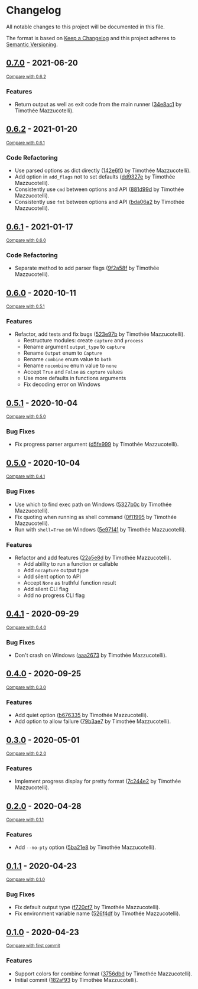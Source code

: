 # Changelog
All notable changes to this project will be documented in this file.

The format is based on [Keep a Changelog](http://keepachangelog.com/en/1.0.0/)
and this project adheres to [Semantic Versioning](http://semver.org/spec/v2.0.0.html).

<!-- insertion marker -->
## [0.7.0](https://github.com/pawamoy/failprint/releases/tag/0.7.0) - 2021-06-20

<small>[Compare with 0.6.2](https://github.com/pawamoy/failprint/compare/0.6.2...0.7.0)</small>

### Features
- Return output as well as exit code from the main runner ([34e8ac1](https://github.com/pawamoy/failprint/commit/34e8ac121581e3d262240f3dfbca81c42a5a30c3) by Timothée Mazzucotelli).


## [0.6.2](https://github.com/pawamoy/failprint/releases/tag/0.6.2) - 2021-01-20

<small>[Compare with 0.6.1](https://github.com/pawamoy/failprint/compare/0.6.1...0.6.2)</small>

### Code Refactoring
- Use parsed options as dict directly ([142e6f0](https://github.com/pawamoy/failprint/commit/142e6f08b71c5d89b0fe041af3bfe2d7309d43fd) by Timothée Mazzucotelli).
- Add option in `add_flags` not to set defaults ([dd9327e](https://github.com/pawamoy/failprint/commit/dd9327ee55425a4a3f08c470d41b5ef419c0bd8b) by Timothée Mazzucotelli).
- Consistently use `cmd` between options and API ([881d99d](https://github.com/pawamoy/failprint/commit/881d99d663ecd82d1178bf24a71de35a4e512a4d) by Timothée Mazzucotelli).
- Consistently use `fmt` between options and API ([bda06a2](https://github.com/pawamoy/failprint/commit/bda06a2819c27470ec902eacb85632812c4ce4e7) by Timothée Mazzucotelli).


## [0.6.1](https://github.com/pawamoy/failprint/releases/tag/0.6.1) - 2021-01-17

<small>[Compare with 0.6.0](https://github.com/pawamoy/failprint/compare/0.6.0...0.6.1)</small>

### Code Refactoring
- Separate method to add parser flags ([9f2a58f](https://github.com/pawamoy/failprint/commit/9f2a58fea80aea77aaf88144ec430cbcc94d8d75) by Timothée Mazzucotelli).


## [0.6.0](https://github.com/pawamoy/failprint/releases/tag/0.6.0) - 2020-10-11

<small>[Compare with 0.5.1](https://github.com/pawamoy/failprint/compare/0.5.1...0.6.0)</small>

### Features
- Refactor, add tests and fix bugs ([523e97b](https://github.com/pawamoy/failprint/commit/523e97bc2f2fe4db02a3db8373229244a5ff74e6) by Timothée Mazzucotelli).
    - Restructure modules: create `capture` and `process`
    - Rename argument `output_type` to `capture`
    - Rename `Output` enum to `Capture`
    - Rename `combine` enum value to `both`
    - Rename `nocombine` enum value to `none`
    - Accept `True` and `False` as `capture` values
    - Use more defaults in functions arguments
    - Fix decoding error on Windows


## [0.5.1](https://github.com/pawamoy/failprint/releases/tag/0.5.1) - 2020-10-04

<small>[Compare with 0.5.0](https://github.com/pawamoy/failprint/compare/0.5.0...0.5.1)</small>

### Bug Fixes
- Fix progress parser argument ([d5fe999](https://github.com/pawamoy/failprint/commit/d5fe999645388b42c06b33c75628aa9478d972db) by Timothée Mazzucotelli).


## [0.5.0](https://github.com/pawamoy/failprint/releases/tag/0.5.0) - 2020-10-04

<small>[Compare with 0.4.1](https://github.com/pawamoy/failprint/compare/0.4.1...0.5.0)</small>

### Bug Fixes
- Use which to find exec path on Windows ([5327b0c](https://github.com/pawamoy/failprint/commit/5327b0c8fc9ed45b352383142560728013f0d8ec) by Timothée Mazzucotelli).
- Fix quoting when running as shell command ([0f11995](https://github.com/pawamoy/failprint/commit/0f119954fe1c7f8d59c28aac1a0bd392c14675c7) by Timothée Mazzucotelli).
- Run with `shell=True` on Windows ([5e97141](https://github.com/pawamoy/failprint/commit/5e97141fa9c2f351ea513c7146230ff1179c75f2) by Timothée Mazzucotelli).

### Features
- Refactor and add features ([22a5e8d](https://github.com/pawamoy/failprint/commit/22a5e8d4acda90134cadf80b11878ad60e95eee5) by Timothée Mazzucotelli).
    - Add ability to run a function or callable
    - Add `nocapture` output type
    - Add silent option to API
    - Accept `None` as truthful function result
    - Add silent CLI flag
    - Add no progress CLI flag


## [0.4.1](https://github.com/pawamoy/failprint/releases/tag/0.4.1) - 2020-09-29

<small>[Compare with 0.4.0](https://github.com/pawamoy/failprint/compare/0.4.0...0.4.1)</small>

### Bug Fixes
- Don't crash on Windows ([aaa2673](https://github.com/pawamoy/failprint/commit/aaa2673177fae6fffa90dfea15ed27599058191a) by Timothée Mazzucotelli).


## [0.4.0](https://github.com/pawamoy/failprint/releases/tag/0.4.0) - 2020-09-25

<small>[Compare with 0.3.0](https://github.com/pawamoy/failprint/compare/0.3.0...0.4.0)</small>

### Features
- Add quiet option ([b676335](https://github.com/pawamoy/failprint/commit/b676335f4bfb960259c66dbe6d6b942f8cdcc916) by Timothée Mazzucotelli).
- Add option to allow failure ([79b3ae7](https://github.com/pawamoy/failprint/commit/79b3ae719888eddab1e8ff0040e15e32e4976002) by Timothée Mazzucotelli).


## [0.3.0](https://github.com/pawamoy/failprint/releases/tag/0.3.0) - 2020-05-01

<small>[Compare with 0.2.0](https://github.com/pawamoy/failprint/compare/0.2.0...0.3.0)</small>

### Features
- Implement progress display for pretty format ([7c244e2](https://github.com/pawamoy/failprint/commit/7c244e25d10a5db25caf9329ff1f4ec079d117d2) by Timothée Mazzucotelli).


## [0.2.0](https://github.com/pawamoy/failprint/releases/tag/0.2.0) - 2020-04-28

<small>[Compare with 0.1.1](https://github.com/pawamoy/failprint/compare/0.1.1...0.2.0)</small>

### Features
- Add `--no-pty` option ([5ba21e8](https://github.com/pawamoy/failprint/commit/5ba21e8662081a6db2d02b8c685896c925532a0c) by Timothée Mazzucotelli).

## [0.1.1](https://github.com/pawamoy/failprint/releases/tag/0.1.1) - 2020-04-23

<small>[Compare with 0.1.0](https://github.com/pawamoy/failprint/compare/0.1.0...0.1.1)</small>

### Bug Fixes
- Fix default output type ([f720cf7](https://github.com/pawamoy/failprint/commit/f720cf7b31ae7c7e25f16818769d55b5eed25b25) by Timothée Mazzucotelli).
- Fix environment variable name ([526f4df](https://github.com/pawamoy/failprint/commit/526f4df43c3bf68ad0d6b3338dd7a0b940ecccb3) by Timothée Mazzucotelli).

## [0.1.0](https://github.com/pawamoy/failprint/releases/tag/0.1.0) - 2020-04-23

<small>[Compare with first commit](https://github.com/pawamoy/failprint/compare/182af93b01611781bebd4c859d71a39fe73af1c5...0.1.0)</small>

### Features
- Support colors for combine format ([3756dbd](https://github.com/pawamoy/failprint/commit/3756dbde445625331b5e274fffc2c9e1ec1e49ca) by Timothée Mazzucotelli).
- Initial commit ([182af93](https://github.com/pawamoy/failprint/commit/182af93b01611781bebd4c859d71a39fe73af1c5) by Timothée Mazzucotelli).
